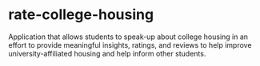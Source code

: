 # rate-college-housing
Application that allows students to speak-up about college housing in an effort to provide meaningful insights, ratings, and reviews to help improve university-affiliated housing and help inform other students.
